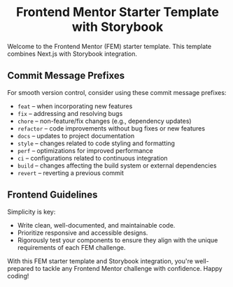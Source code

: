 <h1 style="text-align:center">Frontend Mentor Starter Template with Storybook</h1>

Welcome to the Frontend Mentor (FEM) starter template. This template combines Next.js with Storybook integration.

## Commit Message Prefixes

For smooth version control, consider using these commit message prefixes:

- `feat` – when incorporating new features
- `fix` – addressing and resolving bugs
- `chore` – non-feature/fix changes (e.g., dependency updates)
- `refactor` – code improvements without bug fixes or new features
- `docs` – updates to project documentation
- `style` – changes related to code styling and formatting
- `perf` – optimizations for improved performance
- `ci` – configurations related to continuous integration
- `build` – changes affecting the build system or external dependencies
- `revert` – reverting a previous commit

## Frontend Guidelines

Simplicity is key:

- Write clean, well-documented, and maintainable code.
- Prioritize responsive and accessible designs.
- Rigorously test your components to ensure they align with the unique requirements of each FEM challenge.

With this FEM starter template and Storybook integration, you're well-prepared to tackle any Frontend Mentor challenge with confidence. Happy coding!
